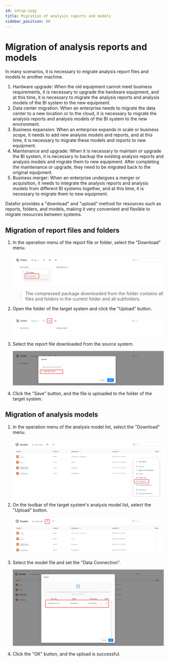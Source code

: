 ```yaml
---
id: setup-zyqy
title: Migration of analysis reports and models
sidebar_position: 60
---
```

# Migration of analysis reports and models

In many scenarios, it is necessary to migrate analysis report files and models to another machine.

1. Hardware upgrade: When the old equipment cannot meet business requirements, it is necessary to upgrade the hardware equipment, and at this time, it is necessary to migrate the analysis reports and analysis models of the BI system to the new equipment.
2. Data center migration: When an enterprise needs to migrate the data center to a new location or to the cloud, it is necessary to migrate the analysis reports and analysis models of the BI system to the new environment.
3. Business expansion: When an enterprise expands in scale or business scope, it needs to add new analysis models and reports, and at this time, it is necessary to migrate these models and reports to new equipment.
4. Maintenance and upgrade: When it is necessary to maintain or upgrade the BI system, it is necessary to backup the existing analysis reports and analysis models and migrate them to new equipment. After completing the maintenance or upgrade, they need to be migrated back to the original equipment.
5. Business merger: When an enterprise undergoes a merger or acquisition, it needs to integrate the analysis reports and analysis models from different BI systems together, and at this time, it is necessary to migrate them to new equipment.

Datafor provides a "download" and "upload" method for resources such as reports, folders, and models, making it very convenient and flexible to migrate resources between systems.

## Migration of report files and folders

1. In the operation menu of the report file or folder, select the "Download" menu.

   ![1682058753670](../../../static/img/en/datafor/setup/1682058753670.png)

   > The compressed package downloaded from the folder contains all files and folders in the current folder and all subfolders.

2. Open the folder of the target system and click the "Upload" button.

   ![1682058868158](../../../static/img/en/datafor/setup/1682058868158.png)


3. Select the report file downloaded from the source system.

   ![1682058973215](../../../static/img/en/datafor/setup/1682058973215.png)


4. Click the "Save" button, and the file is uploaded to the folder of the target system.

## Migration of analysis models

1. In the operation menu of the analysis model list, select the "Download" menu.

   ![1682059389347](../../../static/img/en/datafor/setup/1682059389347.png)

2. On the toolbar of the target system's analysis model list, select the "Upload" button.

   ![1682059158350](../../../static/img/en/datafor/setup/1682059158350.png)

3. Select the model file and set the "Data Connection".

   ![1682059446365](../../../static/img/en/datafor/setup/1682059446365.png)

4. Click the "OK" button, and the upload is successful.



